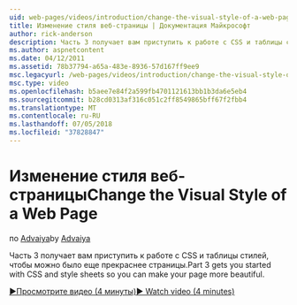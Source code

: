 ```yaml
---
uid: web-pages/videos/introduction/change-the-visual-style-of-a-web-page
title: Изменение стиля веб-страницы | Документация Майкрософт
author: rick-anderson
description: Часть 3 получает вам приступить к работе с CSS и таблицы стилей, чтобы можно было еще прекраснее страницы.
ms.author: aspnetcontent
ms.date: 04/12/2011
ms.assetid: 78b37794-a65a-483e-8936-57d167ff9ee9
msc.legacyurl: /web-pages/videos/introduction/change-the-visual-style-of-a-web-page
msc.type: video
ms.openlocfilehash: b5aee7e84f2a599fb4701121613bb1b3da6e5eb4
ms.sourcegitcommit: b28cd0313af316c051c2ff8549865bff67f2fbb4
ms.translationtype: MT
ms.contentlocale: ru-RU
ms.lasthandoff: 07/05/2018
ms.locfileid: "37828847"
---
```

<a name="change-the-visual-style-of-a-web-page"></a><span data-ttu-id="59e07-103">Изменение стиля веб-страницы</span><span class="sxs-lookup"><span data-stu-id="59e07-103">Change the Visual Style of a Web Page</span></span>
====================
<span data-ttu-id="59e07-104">по [Advaiya](https://twitter.com/Advaiyasolns)</span><span class="sxs-lookup"><span data-stu-id="59e07-104">by [Advaiya](https://twitter.com/Advaiyasolns)</span></span>

<span data-ttu-id="59e07-105">Часть 3 получает вам приступить к работе с CSS и таблицы стилей, чтобы можно было еще прекраснее страницы.</span><span class="sxs-lookup"><span data-stu-id="59e07-105">Part 3 gets you started with CSS and style sheets so you can make your page more beautiful.</span></span>

[<span data-ttu-id="59e07-106">&#9654;Просмотрите видео (4 минуты)</span><span class="sxs-lookup"><span data-stu-id="59e07-106">&#9654; Watch video (4 minutes)</span></span>](https://channel9.msdn.com/Blogs/ASP-NET-Site-Videos/change-the-visual-style-of-a-web-page)
